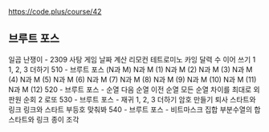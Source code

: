 https://code.plus/course/42

## 브루트 포스

일곱 난쟁이 - 2309
사탕 게임
날짜 계산
리모컨
테트로미노
카잉 달력
수 이어 쓰기 1
1, 2, 3 더하기
510 - 브루트 포스 (N과 M)
N과 M (1)
N과 M (2)
N과 M (3)
N과 M (4)
N과 M (5)
N과 M (6)
N과 M (7)
N과 M (8)
N과 M (9)
N과 M (10)
N과 M (11)
N과 M (12)
520 - 브루트 포스 - 순열
다음 순열
이전 순열
모든 순열
차이를 최대로
외판원 순회 2
로또
530 - 브루트 포스 - 재귀
1, 2, 3 더하기
암호 만들기
퇴사
스타트와 링크
링크와 스타트
부등호
맞춰봐
540 - 브루트 포스 - 비트마스크
집합
부분수열의 합
스타트와 링크
종이 조각
